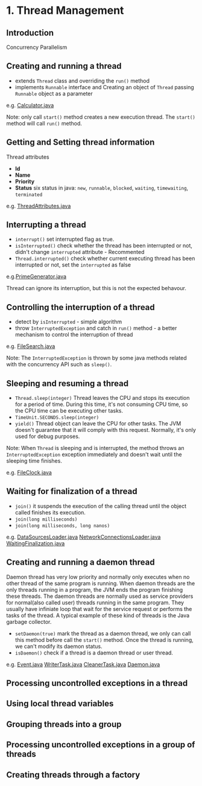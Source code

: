 # 1. Thread Management

## Introduction

Concurrency
Parallelism

## Creating and running a thread

* extends `Thread` class and overriding the `run()` method
* implements `Runnable` interface and Creating an object of `Thread` passing `Runnable` object as a parameter

e.g. [Calculator.java](Calculator.java)

Note: only call `start()` method creates a new execution thread.
The `start()` method will call `run()` method.


## Getting and Setting thread information

Thread attributes

* __Id__ 
* __Name__
* __Priority__
* __Status__ six status in java: `new`, `runnable`, `blocked`, `waiting`, `timewaiting`, `terminated`

e.g. [ThreadAttributes.java](ThreadAttributes.java)


## Interrupting a thread

* `interrupt()` set interrupted flag as true.
* `isInterrupted()` check whether the thread has been interrupted or not, didn't change `interrupted` attribute - Recommented
* `Thread.interrupted()` check whether current executing thread has been interrupted or not, set the `interrupted` as false

e.g.[PrimeGenerator.java](PrimeGenerator.java)

Thread can ignore its interruption, but this is not the expected behavour.


## Controlling the interruption of a thread

* detect by `isInterrupted` - simple algorithm
* throw `InterruptedException` and catch in `run()` method - a better mechanism to control the interruption of thread

e.g. [FileSearch.java](FileSearch.java)

Note: The `InterruptedException` is thrown by some java methods related with the concurrency API such as `sleep()`.


## Sleeping and resuming a thread

* `Thread.sleep(integer)` Thread leaves the CPU and stops its execution for a period of time. During this time, it's not consuming CPU time, so the CPU time can be executing other tasks.
* `TimeUnit.SECONDS.sleep(integer)`
* `yield()` Thread object can leave the CPU for other tasks. The JVM doesn't guarantee that it will comply with this request. Normally, it's only used for debug purposes.

Note: When `Thread` is sleeping and is interrupted, the method throws an `InterruptedException` exception immediately and doesn't wait until the sleeping time finishes.

e.g. [FileClock.java](FileClock.java)


## Waiting for finalization of a thread

* `join()`  it suspends the execution of the calling thread until the object called finishes its execution.
* `join(long milliseconds)`
* `join(long milliseconds, long nanos)`

e.g. [DataSourcesLoader.java](DataSourcesLoader.java) [NetworkConnectionsLoader.java](NetworkConnectionsLoader.java) [WaitingFinalization.java](WaitingFinalization.java)


## Creating and running a daemon thread

Daemon thread has very low priority and normally only executes when no other thread of the same program is running.
When daemon threads are the only threads running in a program, the JVM ends the program finishing these threads.
The daemon threads are normally used as service providers for normal(also called user) threads running in the same program. They usually have infiniate loop that wait for the service request or performs the tasks of the thread.
A typical example of these kind of threads is the Java garbage collector.

* `setDaemon(true)` mark the thread as a daemon thread, we only can call this method before call the `start()` method. Once the thread is running, we can't modify its daemon status.
* `isDaemon()` check if a thread is a daemon thread or user thread.

e.g. [Event.java](Event.java) [WriterTask.java](WriterTask.java) [CleanerTask.java](CleanerTask.java) [Daemon.java](Daemon.java)


## Processing uncontrolled exceptions in a thread



## Using local thread variables



## Grouping threads into a group



## Processing uncontrolled exceptions in a group of threads



## Creating threads through a factory


